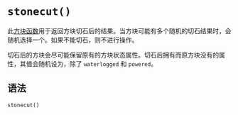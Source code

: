 # `stonecut()`

此[方块函数](../zh.md)用于返回方块切石后的结果。当方块可能有多个随机的切石结果时，会随机选择一个。如果不能切石，则不进行操作。

切石后的方块会尽可能保留原有的方块状态属性。切石后拥有而原方块没有的属性，其值会随机设为，除了 `waterlogged` 和 `powered`。

## 语法

`stonecut()`